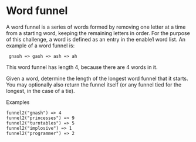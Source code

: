# Word funnel

A word funnel is a series of words formed by removing one letter at a time from a starting word, keeping the remaining letters in order. For the purpose of this challenge, a word is defined as an entry in the enable1 word list. An example of a word funnel is:

``` gnash => gash => ash => ah```

This word funnel has length 4, because there are 4 words in it.

Given a word, determine the length of the longest word funnel that it starts. You may optionally also return the funnel itself (or any funnel tied for the longest, in the case of a tie).

Examples
```
funnel2("gnash") => 4
funnel2("princesses") => 9
funnel2("turntables") => 5
funnel2("implosive") => 1
funnel2("programmer") => 2
```
